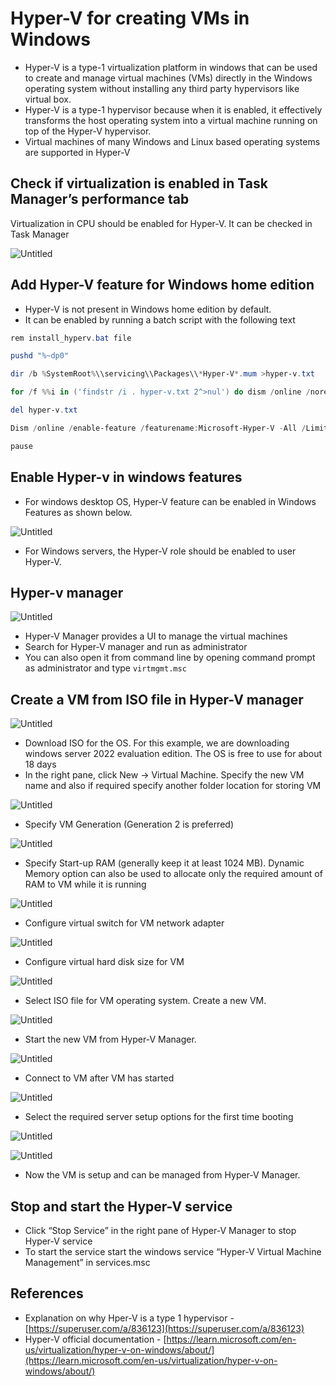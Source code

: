 # Hyper-V for creating VMs in Windows
-   Hyper-V is a type-1 virtualization platform in windows that can be used to create and manage virtual machines (VMs) directly in the Windows operating system without installing any third party hypervisors like virtual box.
-   Hyper-V is a type-1 hypervisor because when it is enabled, it effectively transforms the host operating system into a virtual machine running on top of the Hyper-V hypervisor.
-   Virtual machines of many Windows and Linux based operating systems are supported in Hyper-V

## Check if virtualization is enabled in Task Manager’s performance tab

Virtualization in CPU should be enabled for Hyper-V. It can be checked in Task Manager

![Untitled](https://prod-files-secure.s3.us-west-2.amazonaws.com/e2127588-bc2c-4960-9072-182c822d4772/db487084-9b79-45b5-9d4e-ae9bdeb60b0b/Untitled.png)

## Add Hyper-V feature for Windows home edition

-   Hyper-V is not present in Windows home edition by default.
-   It can be enabled by running a batch script with the following text

```powershell
rem install_hyperv.bat file

pushd "%~dp0"

dir /b %SystemRoot%\\servicing\\Packages\\*Hyper-V*.mum >hyper-v.txt

for /f %%i in ('findstr /i . hyper-v.txt 2^>nul') do dism /online /norestart /add-package:"%SystemRoot%\\servicing\\Packages\\%%i"

del hyper-v.txt

Dism /online /enable-feature /featurename:Microsoft-Hyper-V -All /LimitAccess /ALL

pause

```

## Enable Hyper-v in windows features

-   For windows desktop OS, Hyper-V feature can be enabled in Windows Features as shown below.

![Untitled](https://prod-files-secure.s3.us-west-2.amazonaws.com/e2127588-bc2c-4960-9072-182c822d4772/0bc84b49-9b8d-4c41-a7e8-41f4b561fd1e/Untitled.png)

-   For Windows servers, the Hyper-V role should be enabled to user Hyper-V.

## Hyper-v manager

![Untitled](https://prod-files-secure.s3.us-west-2.amazonaws.com/e2127588-bc2c-4960-9072-182c822d4772/d9741211-05e7-42aa-836d-0abd6c91b424/Untitled.png)

-   Hyper-V Manager provides a UI to manage the virtual machines
-   Search for Hyper-V manager and run as administrator
-   You can also open it from command line by opening command prompt as administrator and type `virtmgmt.msc`

## Create a VM from ISO file in Hyper-V manager

![Untitled](https://prod-files-secure.s3.us-west-2.amazonaws.com/e2127588-bc2c-4960-9072-182c822d4772/47bc180f-53a7-4b80-9f7a-c606464a9163/1758d310-79e7-4539-8aa9-84f233850cc1.png)

-   Download ISO for the OS. For this example, we are downloading windows server 2022 evaluation edition. The OS is free to use for about 18 days
-   In the right pane, click New → Virtual Machine. Specify the new VM name and also if required specify another folder location for storing VM

![Untitled](https://prod-files-secure.s3.us-west-2.amazonaws.com/e2127588-bc2c-4960-9072-182c822d4772/60fdfdcc-68f2-4ab5-9697-a17178937988/Untitled.png)

-   Specify VM Generation (Generation 2 is preferred)

![Untitled](https://prod-files-secure.s3.us-west-2.amazonaws.com/e2127588-bc2c-4960-9072-182c822d4772/89e62924-30dc-4183-a0a0-6521ac875b19/Untitled.png)

-   Specify Start-up RAM (generally keep it at least 1024 MB). Dynamic Memory option can also be used to allocate only the required amount of RAM to VM while it is running

![Untitled](https://prod-files-secure.s3.us-west-2.amazonaws.com/e2127588-bc2c-4960-9072-182c822d4772/2be08bcd-e939-4cdc-878d-fc55ecf7dc34/Untitled.png)

-   Configure virtual switch for VM network adapter

![Untitled](https://prod-files-secure.s3.us-west-2.amazonaws.com/e2127588-bc2c-4960-9072-182c822d4772/af852cb6-2877-4730-a4f6-2010838686b4/Untitled.png)

-   Configure virtual hard disk size for VM

![Untitled](https://prod-files-secure.s3.us-west-2.amazonaws.com/e2127588-bc2c-4960-9072-182c822d4772/a1a0e8ca-94e7-48ac-9158-2b94c5c50ffa/Untitled.png)

-   Select ISO file for VM operating system. Create a new VM.

![Untitled](https://prod-files-secure.s3.us-west-2.amazonaws.com/e2127588-bc2c-4960-9072-182c822d4772/e8aa2a1a-3ea6-493a-9d57-385605249d65/Untitled.png)

-   Start the new VM from Hyper-V Manager.

![Untitled](https://prod-files-secure.s3.us-west-2.amazonaws.com/e2127588-bc2c-4960-9072-182c822d4772/d59201d0-d7e8-488e-b239-bdc480132fc7/Untitled.png)

-   Connect to VM after VM has started

![Untitled](https://prod-files-secure.s3.us-west-2.amazonaws.com/e2127588-bc2c-4960-9072-182c822d4772/fe8956b1-2ee2-49b5-aadd-4cba9c6d1bc3/Untitled.png)

-   Select the required server setup options for the first time booting

![Untitled](https://prod-files-secure.s3.us-west-2.amazonaws.com/e2127588-bc2c-4960-9072-182c822d4772/94c8f05a-8c36-4266-acf6-f21865393914/Untitled.png)

![Untitled](https://prod-files-secure.s3.us-west-2.amazonaws.com/e2127588-bc2c-4960-9072-182c822d4772/1baef821-ba16-4a5b-946d-33d3d80760aa/Untitled.png)

-   Now the VM is setup and can be managed from Hyper-V Manager.

## Stop and start the Hyper-V service

-   Click “Stop Service” in the right pane of Hyper-V Manager to stop Hyper-V service
-   To start the service start the windows service “Hyper-V Virtual Machine Management” in services.msc

## References

-   Explanation on why Hper-V is a type 1 hypervisor - [https://superuser.com/a/836123](https://superuser.com/a/836123)
-   Hyper-V official documentation - [https://learn.microsoft.com/en-us/virtualization/hyper-v-on-windows/about/](https://learn.microsoft.com/en-us/virtualization/hyper-v-on-windows/about/)
<!--stackedit_data:
eyJoaXN0b3J5IjpbNjM1NDg3OTY4XX0=
-->